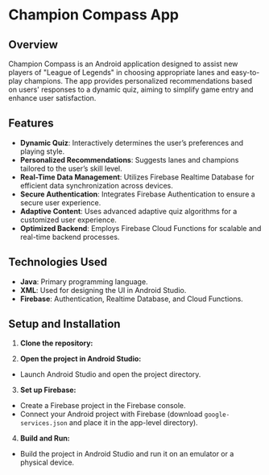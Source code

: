 # Champion Compass App

## Overview
Champion Compass is an Android application designed to assist new players of "League of Legends" in choosing appropriate lanes and easy-to-play champions. The app provides personalized recommendations based on users' responses to a dynamic quiz, aiming to simplify game entry and enhance user satisfaction.

## Features
- **Dynamic Quiz**: Interactively determines the user’s preferences and playing style.
- **Personalized Recommendations**: Suggests lanes and champions tailored to the user’s skill level.
- **Real-Time Data Management**: Utilizes Firebase Realtime Database for efficient data synchronization across devices.
- **Secure Authentication**: Integrates Firebase Authentication to ensure a secure user experience.
- **Adaptive Content**: Uses advanced adaptive quiz algorithms for a customized user experience.
- **Optimized Backend**: Employs Firebase Cloud Functions for scalable and real-time backend processes.

## Technologies Used
- **Java**: Primary programming language.
- **XML**: Used for designing the UI in Android Studio.
- **Firebase**: Authentication, Realtime Database, and Cloud Functions.


## Setup and Installation
1. **Clone the repository:**
   
2. **Open the project in Android Studio:**
- Launch Android Studio and open the project directory.

3. **Set up Firebase:**
- Create a Firebase project in the Firebase console.
- Connect your Android project with Firebase (download `google-services.json` and place it in the app-level directory).

4. **Build and Run:**
- Build the project in Android Studio and run it on an emulator or a physical device.




